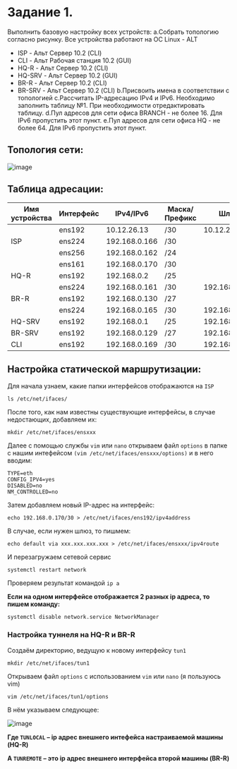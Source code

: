 # Задание 1.
Выполнить базовую настройку всех устройств:
a.Собрать топологию согласно рисунку. Все устройства работают на OC Linux - ALT
- ISP - Альт Сервер 10.2 (CLI)
- CLI - Альт Рабочая станция 10.2 (GUI)
- HQ-R - Альт Сервер 10.2 (CLI)
- HQ-SRV - Альт Сервер 10.2 (GUI)
- BR-R - Альт Сервер 10.2 (CLI)
- BR-SRV - Альт Сервер 10.2 (CLI)
b.Присвоить имена в соответствии с топологией
c.Рассчитать IP-адресацию IPv4 и IPv6. Необходимо заполнить таблицу №1. При необходимости отредактировать таблицу.
d.Пул адресов для сети офиса BRANCH - не более 16. Для IPv6 пропустить этот пункт.
e.Пул адресов для сети офиса HQ - не более 64. Для IPv6 пропустить этот пункт.
## Топология сети:
![image](https://github.com/Gogol15/demo2024/assets/79337104/f9e240bb-93ec-4c99-a504-37c2a01528f2)
## Таблица адресации:
| Имя устройства | Интерфейс |   IPv4/IPv6   | Маска/Префикс |      Шлюз      |
| -------------- | --------- | ------------- | ------------- | -------------- |
|                | ens192    | 10.12.26.13   | /30           | 10.12.26.254   |
| ISP            | ens224    | 192.168.0.166 | /30           |                |
|                | ens256    | 192.168.0.162 | /24           |                |
|                | ens161    | 192.168.0.170 | /30           |                |
| HQ-R           | ens192    | 192.168.0.2   | /25           |                |
|                | ens224    | 192.168.0.161 | /30           | 192.168.0.162  |
| BR-R           | ens192    | 192.168.0.130 | /27           |                |
|                | ens224    | 192.168.0.165 | /30           | 192.168.0.166  |
| HQ-SRV         | ens192    | 192.168.0.1   | /25           | 192.168.0.2    |
| BR-SRV         | ens192    | 192.168.0.129 | /27           | 192.168.0.130  |
| CLI            | ens192    | 192.168.0.169 | /30           | 192.168.0.170  |
## Настройка статической маршрутизации:
Для начала узнаем, какие папки интерфейсов отображаются на `ISP`
~~~
ls /etc/net/ifaces/
~~~
После того, как нам известны существующие интерфейсы, в случае недостающих, добавляем их:
~~~
mkdir /etc/net/ifaces/ensxxx
~~~
Далее с помощью службы `vim` или `nano` открываем файл `options` в папке с нашим интефейсом `(vim /etc/net/ifaces/ensxxx/options)` и в него вводим:
~~~
TYPE=eth
CONFIG_IPV4=yes
DISABLED=no
NM_CONTROLLED=no
~~~
Затем добавляем новый IP-адрес на интерфейс:
~~~
echo 192.168.0.170/30 > /etc/net/ifaces/ens192/ipv4address
~~~
В случае, если нужен шлюз, то пишмем:
~~~
echo default via xxx.xxx.xxx.xxx > /etc/net/ifaces/ensxxx/ipv4route
~~~
И перезагружаем сетевой сервис
~~~
systemctl restart network
~~~
Проверяем результат командой `ip a`

**Если на одном интерфейсе отображается 2 разных ip aдреса, то пишем команду:**
~~~
systemctl disable network.service NetworkManager
~~~
### Настройка туннеля на HQ-R и BR-R
Создаём директорию, ведущую к новому интерфейсу `tun1`
~~~
mkdir /etc/net/ifaces/tun1
~~~
Открываем файл `options` с использованием `vim` или `nano` (я пользуюсь vim)
~~~
vim /etc/net/ifaces/tun1/options
~~~
В нём указываем следующее:

![image](https://github.com/Gogol15/demo2024/assets/79337104/5790c202-103a-4648-a5db-a39851baa503)

**Где `TUNLOCAL` – ip адрес внешнего интефейса настраиваемой машины (HQ-R)**

**А `TUNREMOTE` – это ip адрес внешнего интерфейса второй машины (BR-R)**
